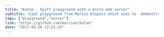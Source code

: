 ```yaml
---
title: "Katan - Swift playground with a micro web server"
subtitle: "Cool playground from Marcio Klepacz which aims to  demonstrate the basics steps required to create a web server in Swift. It's basically a micro web server which replies \"Hello world!\" to every request."
tags: ["playground","server"]
link: "https://github.com/marciok/katan"
date: "2017-04-26 12:21:39"
---
```


